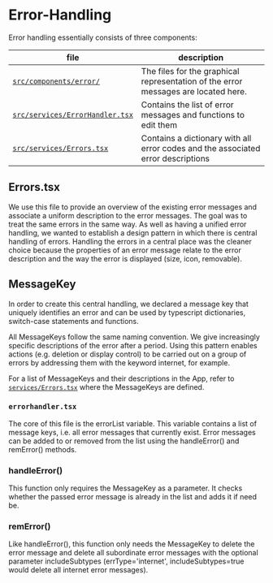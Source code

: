 # Error-Handling

Error handling essentially consists of three components:

| file                                                             | description                                                                        |
| ---------------------------------------------------------------- | ---------------------------------------------------------------------------------- |
| [`src/components/error/`](src/components/error)                  | The files for the graphical representation of the error messages are located here. |
| [`src/services/ErrorHandler.tsx`](src/services/ErrorHandler.tsx) | Contains the list of error messages and functions to edit them                     |
| [`src/services/Errors.tsx`](src/services/Errors.tsx)             | Contains a dictionary with all error codes and the associated error descriptions   |

## Errors.tsx

We use this file to provide an overview of the existing error messages and associate a uniform description to the error messages. The goal was to treat the same errors in the same way. As well as having a unified error handling, we wanted to establish a design pattern in which there is central handling of errors. Handling the errors in a central place was the cleaner choice because the properties of an error message relate to the error description and the way the error is displayed (size, icon, removable).

## MessageKey

In order to create this central handling, we declared a message key that uniquely identifies an error and can be used by typescript dictionaries, switch-case statements and functions.

All MessageKeys follow the same naming convention. We give increasingly specific descriptions of the error after a period.
Using this pattern enables actions (e.g. deletion or display control) to be carried out on a group of errors by addressing them with the keyword internet, for example.

For a list of MessageKeys and their descriptions in the App, refer to [`services/Errors.tsx`](../services/Errors.tsx) where the MessageKeys are defined.

### `errorhandler.tsx`

The core of this file is the errorList variable. This variable contains a list of message keys, i.e. all error messages that currently exist. Error messages can be added to or removed from the list using the handleError() and remError() methods.

### handleError()

This function only requires the MessageKey as a parameter. It checks whether the passed error message is already in the list and adds it if need be.

### remError()

Like handleError(), this function only needs the MessageKey to delete the error message and delete all subordinate error messages with the optional parameter includeSubtypes (errType='internet', includeSubtypes=true would delete all internet error messages).
